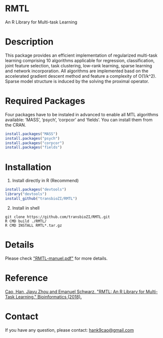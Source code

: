 # RMTL
An R Library for Multi-task Learning

# Description 
This package provides an efficient implementation of regularized multi-task learning comprising 10 algorithms applicable for regression, classification, joint feature selection, task clustering, low-rank learning, sparse learning and network incorporation. All algorithms are implemented basd on the accelerated gradient descent method and feature a complexity of O(1/k^2). Sparse model structure is induced by the solving the proximal operator.

# Required Packages
Four packages have to be instaled in advanced to enable all MTL algorithms available: ‘MASS’, ‘psych’, ‘corpcor’ and ‘fields’. You can install them from the CRAN.
```R
install.packages("MASS")
install.packages("psych")
install.packages("corpcor")
install.packages("fields")
```

# Installation
1) Install directly in R (Recommend)
```R
install.packages("devtools")
library("devtools")
install_github("transbioZI/RMTL")
```

2) Install in shell
```shell
git clone https://github.com/transbioZI/RMTL.git
R CMD build ./RMTL/
R CMD INSTALL RMTL*.tar.gz
```

# Details
Please check ["RMTL-manuel.pdf"](https://github.com/transbioZI/RMTL/blob/master/RMTL-manual.pdf) for more details.

# Reference
[Cao, Han, Jiayu Zhou and Emanuel Schwarz. "RMTL: An R Library for Multi-Task Learning." Bioinformatics (2018).](https://doi.org/10.1093/bioinformatics/bty831)


# Contact
If you have any question, please contact: hank9cao@gmail.com
